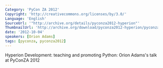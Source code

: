 ```yaml
---
Category: 'PyCon ZA 2012'
Copyright: 'http://creativecommons.org/licenses/by/3.0/'
Language: 'English'
SourceUrl: '"http://archive.org/details/pyconza2012-hyperion"'
ThumbnailUrl: 'http://archive.org/download/pyconza2012-hyperion/pyconza2012-hyperion.thumbs/pyconza2012-hyperion_000001.jpg'
date: '2012-10-04'
speakers: [Orion Adams]
tags: [pyconza, pyconza2012]
---
```

Hyperion Development: teaching and promoting Python: Orion Adams's talk at PyConZA 2012